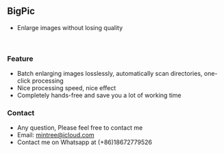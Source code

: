 
## BigPic
- Enlarge images without losing quality
<br>

### <green>Feature
- Batch enlarging images losslessly, automatically scan directories, one-click processing 
- Nice processing speed, nice effect
- Completely hands-free and save you a lot of working time

### <green>Contact
- Any question, Please feel free to contact me
- Email: mintree@icloud.com
- Contact me on Whatsapp at (+86)18672779526

<head>
    <link rel="stylesheet" type="text/css" href="../../style/style.css">
</head>